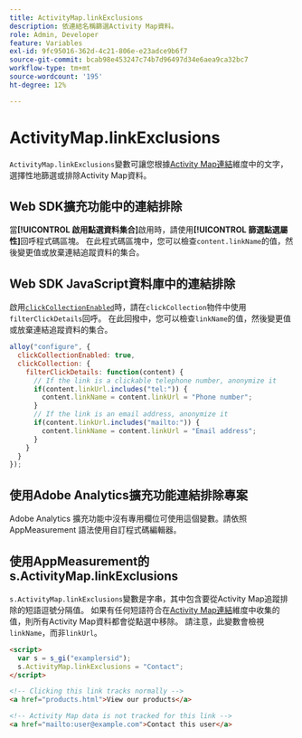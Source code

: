 ```yaml
---
title: ActivityMap.linkExclusions
description: 依連結名稱篩選Activity Map資料。
role: Admin, Developer
feature: Variables
exl-id: 9fc95016-362d-4c21-806e-e23adce9b6f7
source-git-commit: bcab98e453247c74b7d96497d34e6aea9ca32bc7
workflow-type: tm+mt
source-wordcount: '195'
ht-degree: 12%

---
```


# ActivityMap.linkExclusions

`ActivityMap.linkExclusions`變數可讓您根據[Activity Map連結](/help/components/dimensions/activity-map-link.md)維度中的文字，選擇性地篩選或排除Activity Map資料。

## Web SDK擴充功能中的連結排除

當&#x200B;**[!UICONTROL 啟用點選資料集合]**&#x200B;啟用時，請使用&#x200B;**[!UICONTROL 篩選點選屬性]**&#x200B;回呼程式碼區塊。 在此程式碼區塊中，您可以檢查`content.linkName`的值，然後變更值或放棄連結追蹤資料的集合。

## Web SDK JavaScript資料庫中的連結排除

啟用[`clickCollectionEnabled`](https://experienceleague.adobe.com/zh-hant/docs/experience-platform/web-sdk/commands/configure/clickcollectionenabled)時，請在`clickCollection`物件中使用`filterClickDetails`回呼。 在此回撥中，您可以檢查`linkName`的值，然後變更值或放棄連結追蹤資料的集合。

```js
alloy("configure", {
  clickCollectionEnabled: true,
  clickCollection: {
    filterClickDetails: function(content) {
      // If the link is a clickable telephone number, anonymize it
      if(content.linkUrl.includes("tel:")) {
        content.linkName = content.linkUrl = "Phone number";
      }
      // If the link is an email address, anonymize it
      if(content.linkUrl.includes("mailto:")) {
        content.linkName = content.linkUrl = "Email address";
      }
    }
  }
});
```

## 使用Adobe Analytics擴充功能連結排除專案

Adobe Analytics 擴充功能中沒有專用欄位可使用這個變數。請依照 AppMeasurement 語法使用自訂程式碼編輯器。

## 使用AppMeasurement的s.ActivityMap.linkExclusions

`s.ActivityMap.linkExclusions`變數是字串，其中包含要從Activity Map追蹤排除的短語逗號分隔值。 如果有任何短語符合在[Activity Map連結](/help/components/dimensions/activity-map-link.md)維度中收集的值，則所有Activity Map資料都會從點選中移除。 請注意，此變數會檢視`linkName`，而非`linkUrl`。

```html
<script>
  var s = s_gi("examplersid");
  s.ActivityMap.linkExclusions = "Contact";
</script>

<!-- Clicking this link tracks normally -->
<a href="products.html">View our products</a>

<!-- Activity Map data is not tracked for this link -->
<a href="mailto:user@example.com">Contact this user</a>
```
